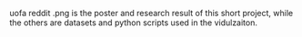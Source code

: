 uofa reddit .png is the poster and research result of this short project, while the others are datasets and python scripts  used in the vidulzaiton. 
